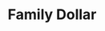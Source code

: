 ---
title: "Family Dollar"
url: /detroit/family-dollar-west-grand-boulevard/
shop: variety store
---